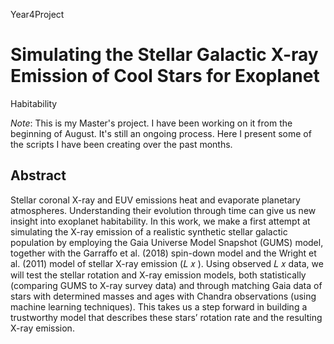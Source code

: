 Year4Project

# Simulating the Stellar Galactic X-ray Emission of Cool Stars for Exoplanet
Habitability

*Note*: This is my Master's project. I have been working on it from the beginning of August. It's still an ongoing process. Here I present some of the scripts I have been creating over the past months.

## Abstract

Stellar coronal X-ray and EUV emissions heat and evaporate planetary atmospheres. Understanding their evolution through
time can give us new insight into exoplanet habitability. In this work, we make a first attempt at simulating the X-ray emission of
a realistic synthetic stellar galactic population by employing the Gaia Universe Model Snapshot (GUMS) model, together with
the Garraffo et al. (2018) spin-down model and the Wright et al. (2011) model of stellar X-ray emission (𝐿 𝑥 ). Using observed
𝐿 𝑥 data, we will test the stellar rotation and X-ray emission models, both statistically (comparing GUMS to X-ray survey data)
and through matching Gaia data of stars with determined masses and ages with Chandra observations (using machine learning
techniques). This takes us a step forward in building a trustworthy model that describes these stars’ rotation rate and the resulting
X-ray emission.


